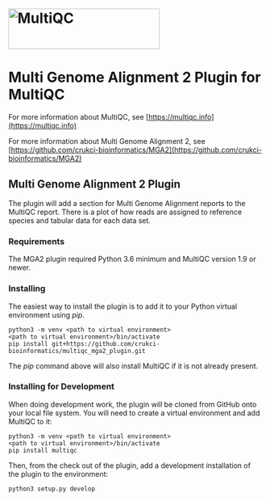 # [<img src="https://raw.githubusercontent.com/ewels/MultiQC/master/docs/images/MultiQC_logo.png" width="300" height="80" title="MultiQC">](https://multiqc.info/)

# Multi Genome Alignment 2 Plugin for MultiQC

For more information about MultiQC, see [https://multiqc.info](https://multiqc.info)

For more information about Multi Genome Alignment 2, see [https://github.com/crukci-bioinformatics/MGA2](https://github.com/crukci-bioinformatics/MGA2)

## Multi Genome Alignment 2 Plugin

The plugin will add a section for Multi Genome Alignment reports to the
MultiQC report. There is a plot of how reads are assigned to reference
species and tabular data for each data set.

### Requirements

The MGA2 plugin required Python 3.6 minimum and MultiQC version 1.9 or newer.

### Installing

The easiest way to install the plugin is to add it to your Python virtual
environment using _pip_.

```
python3 -m venv <path to virtual environment>
<path to virtual environment>/bin/activate
pip install git+https://github.com/crukci-bioinformatics/multiqc_mga2_plugin.git
```

The _pip_ command above will also install MultiQC if it is not already present.

### Installing for Development

When doing development work, the plugin will be cloned from GitHub onto your
local file system. You will need to create a virtual environment and add MultiQC
to it:

```
python3 -m venv <path to virtual environment>
<path to virtual environment>/bin/activate
pip install multiqc
```

Then, from the check out of the plugin, add a development installation of the
plugin to the environment:

```
python3 setup.py develop
```
